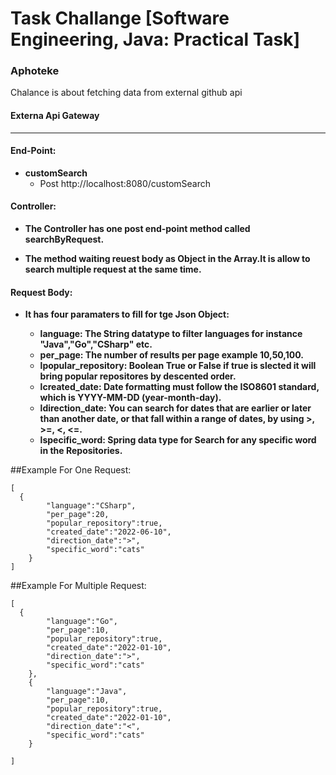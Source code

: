 # Task Challange [Software Engineering, Java: Practical Task]
### Aphoteke
Chalance is about fetching data from external github api

#### Externa Api Gateway
---
#### End-Point:

- **customSearch**
  - Post http://localhost:8080/customSearch
#### Controller:
  - **The Controller has one post end-point method called searchByRequest.**
  
  - **The method waiting reuest body as Object in the Array.It is allow to search multiple request at the same time.**

#### Request Body:

- **It has four paramaters to fill for tge Json Object:**
  
  - **language: The String datatype to filter languages for instance "Java","Go","CSharp" etc.**
  - **per_page: The number of results per page example 10,50,100.**
  - **lpopular_repository: Boolean True or False if true is slected it will bring popular repositores by descented order.**
  - **lcreated_date: Date formatting must follow the ISO8601 standard, which is YYYY-MM-DD (year-month-day).**
  - **ldirection_date: You can search for dates that are earlier or later than another date, or that fall within a range of dates, by using >, >=, <, <=.**
  - **lspecific_word: Spring data type for Search for any specific word in the Repositories.**
  
##Example For One Request:

```
[
  {
        "language":"CSharp",
        "per_page":20,
        "popular_repository":true,
        "created_date":"2022-06-10",
        "direction_date":">",
        "specific_word":"cats" 
    }
]
```

##Example For Multiple Request:

```
[
  {
        "language":"Go",
        "per_page":10,
        "popular_repository":true,
        "created_date":"2022-01-10",
        "direction_date":">",
        "specific_word":"cats" 
    },
    {
        "language":"Java",
        "per_page":10,
        "popular_repository":true,
        "created_date":"2022-01-10",
        "direction_date":"<",
        "specific_word":"cats" 
    }
    
]
```

